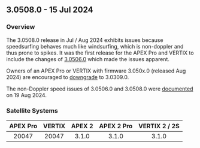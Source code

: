 ## 3.0508.0 - 15 Jul 2024

### Overview

The 3.0508.0 release in Jul / Aug 2024 exhibits issues because speedsurfing behaves much like windsurfing, which is non-doppler and thus prone to spikes. It was the first release for the APEX Pro and VERTIX to include the changes of [3.0506.0](../3.0506.0/README.md) which made the issues apparent.

Owners of an APEX Pro or VERTIX with firmware 3.050x.0 (released Aug 2024) are encouraged to [downgrade](../3.0309.0/install.md) to 3.0309.0.

The non-Doppler speed issues of 3.0506.0 and 3.0508.0 were [documented](../../doppler/README.md) on 19 Aug 2024.



### Satellite Systems

| APEX Pro | VERTIX | APEX 2 | APEX 2 Pro | VERTIX 2 / 2S |
| :------: | :----: | :----: | :--------: | :-----------: |
|  20047   | 20047  | 3.1.0  |   3.1.0    |     3.1.0     |


